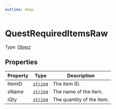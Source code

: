 ```yaml
---
outline: deep
---
```


# QuestRequiredItemsRaw

Type: [Object](https://developer.mozilla.org/en-US/docs/Web/JavaScript/Reference/Global_Objects/Object)


## Properties
| Property | Type | Description |
| -------- | ---- | ----------- |
| ItemID | <code><a href="https://developer.mozilla.org/en-us/docs/web/javascript/reference/global_objects/string">string</a></code> | The item ID. |
| sName | <code><a href="https://developer.mozilla.org/en-us/docs/web/javascript/reference/global_objects/string">string</a></code> | The name of the item. |
| iQty | <code><a href="https://developer.mozilla.org/en-us/docs/web/javascript/reference/global_objects/string">string</a></code> | The quantity of the item. |